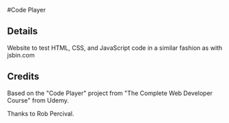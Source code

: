 #Code Player

## Details
Website to test HTML, CSS, and JavaScript code in a similar fashion as with jsbin.com

## Credits
Based on the "Code Player" project from "The Complete Web Developer Course" from Udemy. 

Thanks to Rob Percival.

